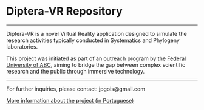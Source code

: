 # Diptera-VR Repository

---

Diptera-VR is a novel Virtual Reality application  designed to simulate the  research activities typically conducted in Systematics and Phylogeny laboratories.

This  project was initiated as part of an outreach program by the [Federal University of ABC](www.ufabc.edu.br), aiming to bridge the gap between complex scientific research and the public through immersive technology.

---

For further inquiries, please contact: &#106;&#112;&#103;&#111;&#105;&#115;&#64;&#103;&#109;&#97;&#105;&#108;&#46;&#99;&#111;&#109;

[More information about the project (in Portuguese)](https://sig.ufabc.edu.br/sigaa/link/public/extensao/visualizacaoAcaoExtensao/1787)
